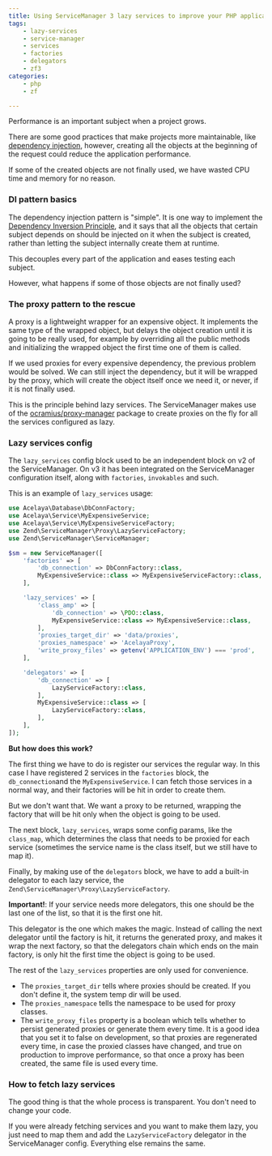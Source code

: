 ```yaml
---
title: Using ServiceManager 3 lazy services to improve your PHP application performance
tags:
    - lazy-services
    - service-manager
    - services
    - factories
    - delegators
    - zf3
categories:
    - php
    - zf

---
```


Performance is an important subject when a project grows.

There are some good practices that make projects more maintainable, like [dependency injection](https://en.wikipedia.org/wiki/Dependency_injection), however, creating all the objects at the beginning of the request could reduce the application performance.

If some of the created objects are not finally used, we have wasted CPU time and memory for no reason.

### DI pattern basics

The dependency injection pattern is "simple". It is one way to implement the [Dependency Inversion Principle](https://en.wikipedia.org/wiki/Dependency_inversion_principle), and it says that all the objects that certain subject depends on should be injected on it when the subject is created, rather than letting the subject internally create them at runtime.

This decouples every part of the application and eases testing each subject.

However, what happens if some of those objects are not finally used?

### The proxy pattern to the rescue

A proxy is a lightweight wrapper for an expensive object. It implements the same type of the wrapped object, but delays the object creation until it is going to be really used, for example by overriding all the public methods and initializing the wrapped object the first time one of them is called.

If we used proxies for every expensive dependency, the previous problem would be solved. We can still inject the dependency, but it will be wrapped by the proxy, which will create the object itself once we need it, or never, if it is not finally used.

This is the principle behind lazy services. The ServiceManager makes use of the [ocramius/proxy-manager](https://github.com/Ocramius/ProxyManager) package to create proxies on the fly for all the services configured as lazy.

### Lazy services config

The `lazy_services` config block used to be an independent block on v2 of the ServiceManager. On v3 it has been integrated on the ServiceManager configuration itself, along with `factories`, `invokables` and such.

This is an example of `lazy_services` usage:

```php
use Acelaya\Database\DbConnFactory;
use Acelaya\Service\MyExpensiveService;
use Acelaya\Service\MyExpensiveServiceFactory;
use Zend\ServiceManager\Proxy\LazyServiceFactory;
use Zend\ServiceManager\ServiceManager;

$sm = new ServiceManager([
    'factories' => [
        'db_connection' => DbConnFactory::class,
        MyExpensiveService::class => MyExpensiveServiceFactory::class,
    ],

    'lazy_services' => [
        'class_amp' => [
            'db_connection' => \PDO::class,
            MyExpensiveService::class => MyExpensiveService::class,
        ],
        'proxies_target_dir' => 'data/proxies',
        'proxies_namespace' => 'AcelayaProxy',
        'write_proxy_files' => getenv('APPLICATION_ENV') === 'prod',
    ],

    'delegators' => [
        'db_connection' => [
            LazyServiceFactory::class,
        ],
        MyExpensiveService::class => [
            LazyServiceFactory::class,
        ],
    ],
]);
```

**But how does this work?**

The first thing we have to do is register our services the regular way. In this case I have registered 2 services in the `factories` block, the `db_connection`and the `MyExpensiveService`. I can fetch those services in a normal way, and their factories will be hit in order to create them.

But we don't want that. We want a proxy to be returned, wrapping the factory that will be hit only when the object is going to be used.

The next block, `lazy_services`, wraps some config params, like the `class_map`, which determines the class that needs to be proxied for each service (sometimes the service name is the class itself, but we still have to map it).

Finally, by making use of the `delegators` block, we have to add a built-in delegator to each lazy service, the `Zend\ServiceManager\Proxy\LazyServiceFactory`.

**Important!**: If your service needs more delegators, this one should be the last one of the list, so that it is the first one hit.

This delegator is the one which makes the magic. Instead of calling the next delegator until the factory is hit, it returns the generated proxy, and makes it wrap the next factory, so that the delegators chain which ends on the main factory, is only hit the first time the object is going to be used.

The rest of the `lazy_services` properties are only used for convenience.

* The `proxies_target_dir` tells where proxies should be created. If you don't define it, the system temp dir will be used.
* The `proxies_namespace` tells the namespace to be used for proxy classes.
* The `write_proxy_files` property is a boolean which tells whether to persist generated proxies or generate them every time. It is a good idea that you set it to false on development, so that proxies are regenerated every time, in case the proxied classes have changed, and true on production to improve performance, so that once a proxy has been created, the same file is used every time.

### How to fetch lazy services

The good thing is that the whole process is transparent. You don't need to change your code.

If you were already fetching services and you want to make them lazy, you just need to map them and add the `LazyServiceFactory` delegator in the ServiceManager config. Everything else remains the same.
